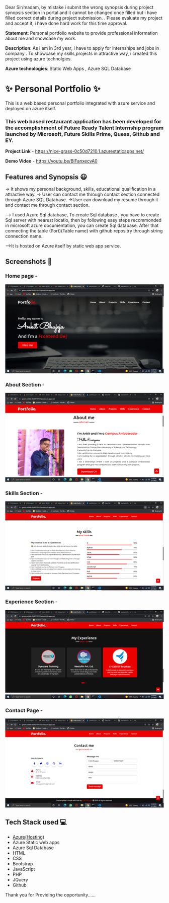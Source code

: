 Dear Sir/madam, by mistake i submit the wrong synopsis during project synopsis section in portal and it cannot be changed once filled but i have filled correct details during project submission.
.
Please evaluate my project and accept it, i have done hard work for this time approval.

**Statement**: Personal portfolio website to provide professional information about me and showcase my work.

**Description**: As i am in 3rd year, I have to apply for internships and jobs in company . To showcase my skills,projects in attractive way, i created this project using azure technolgies.

**Azure technologies**: Static Web Apps , Azure SQL Database

# ✨ Personal Portfolio  ✨

This is a web based personal portfolio integrated with azure service and deployed on azure itself.

### This web based restaurant application has been developed for the accomplishment of Future Ready Talent Internship program launched by Microsoft, Future Skills Prime, Quess, Github and EY.


**Project Link** - https://nice-grass-0c50d7210.1.azurestaticapps.net/


**Demo Video** -  https://youtu.be/BlFanxecvA0

## Features and Synopsis 😃

-> It shows my personal background, skills, educational qualification in a attractive way.
-> User can contact me through contact section connected through Azure SQL Database.
->User can download my resume through it and contact me through contact section.


--> I used Azure Sql database, To create Sql database , you have to create Sql server with nearest locatio, then by following easy steps recommonded in microsoft azure documentation, you can create 
Sql database.
After that connecting the table (Port)(Table name) with github repositry through string connection name.

-->It is hosted on Azure itself by static web app service.

## Screenshots 📸
### Home page -   
![](images/Screenshot%20(26).png)
### About Section -
![](images/Screenshot%20(27).png)
### Skills Section -
![](images/Screenshot%20(28).png)
### Experience Section -
![](images/Screenshot%20(29).png)
### Contact Page -
![](images/Screenshot%20(30).png)

## Tech Stack used 💻

- [Azure(Hosting)](https://azure.microsoft.com/en-in/features/azure-portal/)
- Azure Static web apps 
- Azure Sql Database 
- HTML
- CSS
- Bootstrap
- JavaScript
- PHP
- JQuery
- Github


Thank you for Providing the opportunity......
